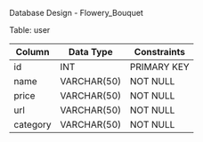Database Design - Flowery_Bouquet

Table: user

| Column    | Data Type        | Constraints      |
|-----------|------------------|------------------|
| id        | INT              | PRIMARY KEY      |
| name      | VARCHAR(50)      | NOT NULL         |
| price     | VARCHAR(50)      | NOT NULL         |
| url       | VARCHAR(50)      | NOT NULL         |
| category  | VARCHAR(50)      | NOT NULL         |
